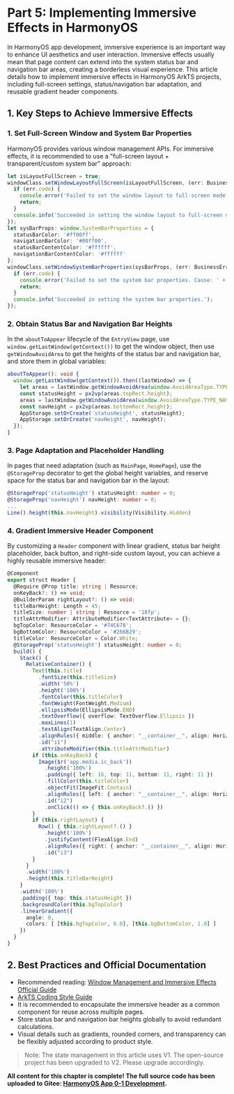 # Part 5: Implementing Immersive Effects in HarmonyOS

In HarmonyOS app development, immersive experience is an important way to enhance UI aesthetics and user interaction. Immersive effects usually mean that page content can extend into the system status bar and navigation bar areas, creating a borderless visual experience. This article details how to implement immersive effects in HarmonyOS ArkTS projects, including full-screen settings, status/navigation bar adaptation, and reusable gradient header components.

## 1. Key Steps to Achieve Immersive Effects

### 1. Set Full-Screen Window and System Bar Properties

HarmonyOS provides various window management APIs. For immersive effects, it is recommended to use a "full-screen layout + transparent/custom system bar" approach:

```ts
let isLayoutFullScreen = true;
windowClass.setWindowLayoutFullScreen(isLayoutFullScreen, (err: BusinessError) => {
  if (err.code) {
    console.error('Failed to set the window layout to full-screen mode. Cause:' + JSON.stringify(err));
    return;
  }
  console.info('Succeeded in setting the window layout to full-screen mode.');
});
let sysBarProps: window.SystemBarProperties = {
  statusBarColor: '#ff00ff',
  navigationBarColor: '#00ff00',
  statusBarContentColor: '#ffffff',
  navigationBarContentColor: '#ffffff'
};
windowClass.setWindowSystemBarProperties(sysBarProps, (err: BusinessError) => {
  if (err.code) {
    console.error('Failed to set the system bar properties. Cause: ' + JSON.stringify(err));
    return;
  }
  console.info('Succeeded in setting the system bar properties.');
});
```

### 2. Obtain Status Bar and Navigation Bar Heights

In the `aboutToAppear` lifecycle of the `EntryView` page, use `window.getLastWindow(getContext())` to get the window object, then use `getWindowAvoidArea` to get the heights of the status bar and navigation bar, and store them in global variables:

```ts
aboutToAppear(): void {
  window.getLastWindow(getContext()).then((lastWindow) => {
    let areas = lastWindow.getWindowAvoidArea(window.AvoidAreaType.TYPE_SYSTEM);
    const statusHeight = px2vp(areas.topRect.height);
    areas = lastWindow.getWindowAvoidArea(window.AvoidAreaType.TYPE_NAVIGATION_INDICATOR);
    const navHeight = px2vp(areas.bottomRect.height);
    AppStorage.setOrCreate('statusHeight', statusHeight);
    AppStorage.setOrCreate('navHeight', navHeight);
  });
}
```

### 3. Page Adaptation and Placeholder Handling

In pages that need adaptation (such as `MainPage`, `HomePage`), use the `@StorageProp` decorator to get the global height variables, and reserve space for the status bar and navigation bar in the layout:

```ts
@StorageProp('statusHeight') statusHeight: number = 0;
@StorageProp('navHeight') navHeight: number = 0;
...
Line().height(this.navHeight).visibility(Visibility.Hidden)
```

### 4. Gradient Immersive Header Component

By customizing a `Header` component with linear gradient, status bar height placeholder, back button, and right-side custom layout, you can achieve a highly reusable immersive header:

```ts
@Component
export struct Header {
  @Require @Prop title: string | Resource;
  onKeyBack?: () => void;
  @BuilderParam rightLayout?: () => void;
  titleBarHeight: Length = 45;
  titleSize: number | string | Resource = '18fp';
  titleAttrModifier: AttributeModifier<TextAttribute> = {};
  bgTopColor: ResourceColor = '#74C678';
  bgBottomColor: ResourceColor = '#266B29';
  titleColor: ResourceColor = Color.White;
  @StorageProp('statusHeight') statusHeight: number = 0;
  build() {
    Stack() {
      RelativeContainer() {
        Text(this.title)
          .fontSize(this.titleSize)
          .width('50%')
          .height('100%')
          .fontColor(this.titleColor)
          .fontWeight(FontWeight.Medium)
          .ellipsisMode(EllipsisMode.END)
          .textOverflow({ overflow: TextOverflow.Ellipsis })
          .maxLines(1)
          .textAlign(TextAlign.Center)
          .alignRules({ middle: { anchor: "__container__", align: HorizontalAlign.Center } })
          .id("i1")
          .attributeModifier(this.titleAttrModifier)
        if (this.onKeyBack) {
          Image($r('app.media.ic_back'))
            .height('100%')
            .padding({ left: 16, top: 11, bottom: 11, right: 11 })
            .fillColor(this.titleColor)
            .objectFit(ImageFit.Contain)
            .alignRules({ left: { anchor: "__container__", align: HorizontalAlign.Start } })
            .id("i2")
            .onClick(() => { this.onKeyBack?.() })
        }
        if (this.rightLayout) {
          Row() { this.rightLayout?.() }
            .height('100%')
            .justifyContent(FlexAlign.End)
            .alignRules({ right: { anchor: "__container__", align: HorizontalAlign.End } })
            .id("i3")
        }
      }
      .width('100%')
      .height(this.titleBarHeight)
    }
    .width('100%')
    .padding({ top: this.statusHeight })
    .backgroundColor(this.bgTopColor)
    .linearGradient({
      angle: 0,
      colors: [ [this.bgTopColor, 0.0], [this.bgBottomColor, 1.0] ]
    })
  }
}
```

## 2. Best Practices and Official Documentation

- Recommended reading: [Window Management and Immersive Effects Official Guide](https://developer.huawei.com/consumer/en/doc/harmonyos-guides-V5/arkts-develop-apply-immersive-effects-V5)
- [ArkTS Coding Style Guide](https://developer.huawei.com/consumer/en/doc/harmonyos-guides-V5/arkts-coding-style-guide-V5)
- It is recommended to encapsulate the immersive header as a common component for reuse across multiple pages.
- Store status bar and navigation bar heights globally to avoid redundant calculations.
- Visual details such as gradients, rounded corners, and transparency can be flexibly adjusted according to product style.

> Note: The state management in this article uses V1. The open-source project has been upgraded to V2. Please upgrade accordingly.

**All content for this chapter is complete! The full source code has been uploaded to Gitee: [HarmonyOS App 0-1 Development](https://gitee.com/qincji/ZeroOneApp).** 